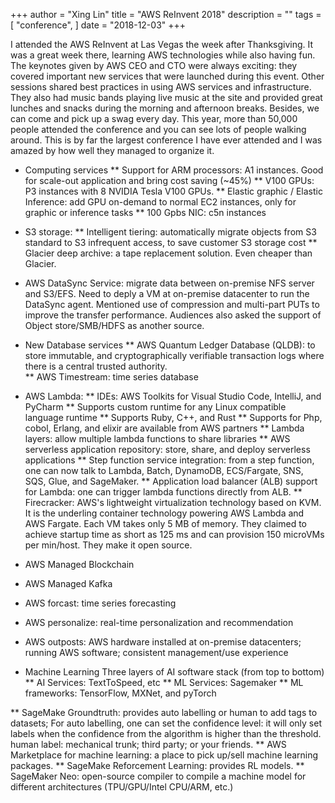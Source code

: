 +++
author = "Xing Lin"
title = "AWS ReInvent 2018"
description = ""
tags = [
    "conference",
]
date = "2018-12-03"
+++

I attended the AWS ReInvent at Las Vegas the week after Thanksgiving. It was a great week there, learning AWS technologies while also having fun. The keynotes given by AWS CEO and CTO were always exciting: they covered important new services that were launched during this event. Other sessions shared best practices in using AWS services and infrastructure. They also had music bands playing live music at the site and provided great lunches and snacks during the morning and afternoon breaks. Besides, we can come and pick up a swag every day. This year, more than 50,000 people attended the conference and you can see lots of people walking around. This is by far the largest conference I have ever attended and I was amazed by how well they managed to organize it. 

* Computing services
** Support for ARM processors: A1 instances. Good for scale-out application and bring cost saving (~45%)
** V100 GPUs: P3 instances with 8 NVIDIA Tesla V100 GPUs. 
** Elastic graphic / Elastic Inference: add GPU on-demand to normal EC2 instances, only for graphic or inference tasks 
** 100 Gpbs NIC: c5n instances

* S3 storage: 
** Intelligent tiering: automatically migrate objects from S3 standard to S3 infrequent access, to save customer S3 storage cost
** Glacier deep archive: a tape replacement solution. Even cheaper than Glacier. 

* AWS DataSync Service: migrate data between on-premise NFS server and S3/EFS. Need to deply a VM at on-premise datacenter to run the DataSync agent. Mentioned use of compression and multi-part PUTs to improve the transfer performance. Audiences also asked the support of Object store/SMB/HDFS as another source.  


* New Database services
** AWS Quantum Ledger Database (QLDB): to store immutable, and cryptographically verifiable transaction logs where there is a central trusted authority.  
** AWS Timestream: time series database

* AWS Lambda:
** IDEs: AWS Toolkits for Visual Studio Code, IntelliJ, and PyCharm
** Supports custom runtime for any Linux compatible language runtime
** Supports Ruby, C++, and Rust 
** Supports for Php, cobol, Erlang, and elixir are available from AWS partners
** Lambda layers: allow multiple lambda functions to share libraries
** AWS serverless application repository: store, share, and deploy serverless applications
** Step function service integration: from a step function, one can now talk to Lambda, Batch, DynamoDB, ECS/Fargate, SNS, SQS, Glue, and SageMaker. 
** Application load balancer (ALB) support for Lambda: one can trigger lambda functions directly from ALB. 
** Firecracker: AWS's lightweight virtualization technology based on KVM. It is the underling container technology powering AWS Lambda and AWS Fargate. Each VM takes only 5 MB of memory. They claimed to achieve startup time as short as 125 ms and can provision 150 microVMs per min/host. They make it open source.


* AWS Managed Blockchain
* AWS Managed Kafka
* AWS forcast: time series forecasting
* AWS personalize: real-time personalization and recommendation
* AWS outposts: AWS hardware installed at on-premise datacenters; running AWS software; consistent management/use experience


* Machine Learning
Three layers of AI software stack (from top to bottom)
** AI Services: TextToSpeed, etc
** ML Services: Sagemaker
** ML frameworks: TensorFlow, MXNet, and pyTorch

** SageMake Groundtruth: provides auto labelling or human to add tags to datasets; For auto labelling, one can set the confidence level: it will only set labels when the confidence from the algorithm is higher than the threshold. human label: mechanical trunk; third party; or your friends. 
** AWS Marketplace for machine learning: a place to pick up/sell machine learning packages.
** SageMake Reforcement Learning: provides RL models.
** SageMaker Neo: open-source compiler to compile a machine model for different architectures (TPU/GPU/Intel CPU/ARM, etc.)




